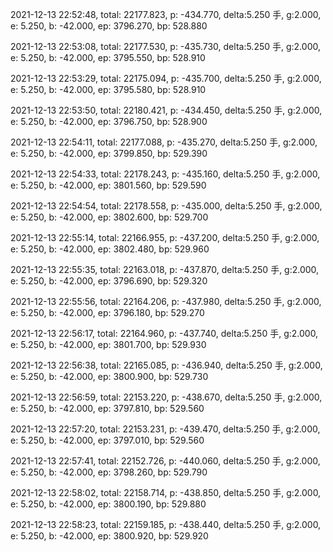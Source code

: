 2021-12-13 22:52:48, total: 22177.823, p: -434.770, delta:5.250 手, g:2.000, e: 5.250, b: -42.000, ep: 3796.270, bp: 528.880

2021-12-13 22:53:08, total: 22177.530, p: -435.730, delta:5.250 手, g:2.000, e: 5.250, b: -42.000, ep: 3795.550, bp: 528.910

2021-12-13 22:53:29, total: 22175.094, p: -435.700, delta:5.250 手, g:2.000, e: 5.250, b: -42.000, ep: 3795.580, bp: 528.910

2021-12-13 22:53:50, total: 22180.421, p: -434.450, delta:5.250 手, g:2.000, e: 5.250, b: -42.000, ep: 3796.750, bp: 528.900

2021-12-13 22:54:11, total: 22177.088, p: -435.270, delta:5.250 手, g:2.000, e: 5.250, b: -42.000, ep: 3799.850, bp: 529.390

2021-12-13 22:54:33, total: 22178.243, p: -435.160, delta:5.250 手, g:2.000, e: 5.250, b: -42.000, ep: 3801.560, bp: 529.590

2021-12-13 22:54:54, total: 22178.558, p: -435.000, delta:5.250 手, g:2.000, e: 5.250, b: -42.000, ep: 3802.600, bp: 529.700

2021-12-13 22:55:14, total: 22166.955, p: -437.200, delta:5.250 手, g:2.000, e: 5.250, b: -42.000, ep: 3802.480, bp: 529.960

2021-12-13 22:55:35, total: 22163.018, p: -437.870, delta:5.250 手, g:2.000, e: 5.250, b: -42.000, ep: 3796.690, bp: 529.320

2021-12-13 22:55:56, total: 22164.206, p: -437.980, delta:5.250 手, g:2.000, e: 5.250, b: -42.000, ep: 3796.180, bp: 529.270

2021-12-13 22:56:17, total: 22164.960, p: -437.740, delta:5.250 手, g:2.000, e: 5.250, b: -42.000, ep: 3801.700, bp: 529.930

2021-12-13 22:56:38, total: 22165.085, p: -436.940, delta:5.250 手, g:2.000, e: 5.250, b: -42.000, ep: 3800.900, bp: 529.730

2021-12-13 22:56:59, total: 22153.220, p: -438.670, delta:5.250 手, g:2.000, e: 5.250, b: -42.000, ep: 3797.810, bp: 529.560

2021-12-13 22:57:20, total: 22153.231, p: -439.470, delta:5.250 手, g:2.000, e: 5.250, b: -42.000, ep: 3797.010, bp: 529.560

2021-12-13 22:57:41, total: 22152.726, p: -440.060, delta:5.250 手, g:2.000, e: 5.250, b: -42.000, ep: 3798.260, bp: 529.790

2021-12-13 22:58:02, total: 22158.714, p: -438.850, delta:5.250 手, g:2.000, e: 5.250, b: -42.000, ep: 3800.190, bp: 529.880

2021-12-13 22:58:23, total: 22159.185, p: -438.440, delta:5.250 手, g:2.000, e: 5.250, b: -42.000, ep: 3800.920, bp: 529.920